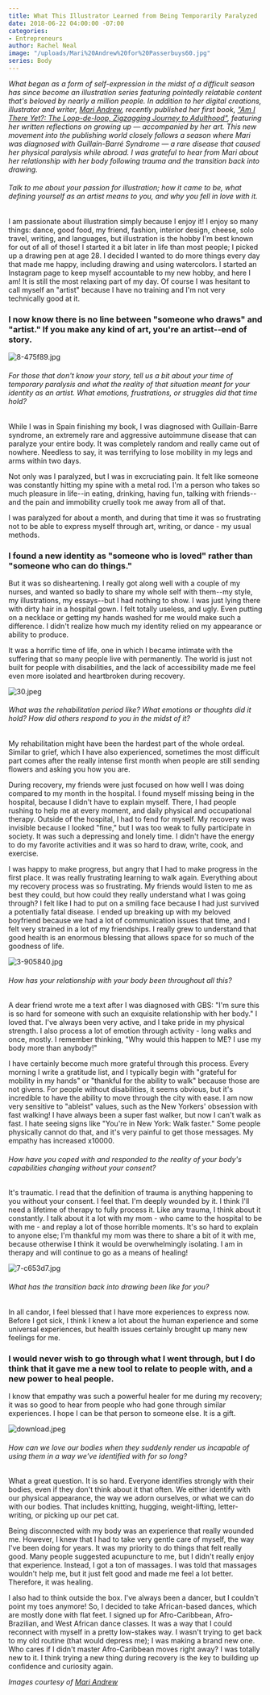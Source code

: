 ```yaml
---
title: What This Illustrator Learned from Being Temporarily Paralyzed
date: 2018-06-22 04:00:00 -07:00
categories:
- Entrepreneurs
author: Rachel Neal
image: "/uploads/Mari%20Andrew%20for%20Passerbuys60.jpg"
series: Body
---
```


_What began as a form of self-expression in the midst of a difficult season has since become an illustration series featuring pointedly relatable content that's beloved by nearly a million people. In addition to her digital creations, illustrator and writer, [Mari Andrew](http://bymariandrew.com/), recently published her first book, ["Am I There Yet?: The Loop-de-loop, Zigzagging Journey to Adulthood"](http://bymariandrew.com/book/), featuring her written reflections on growing up — accompanied by her art. This new movement into the publishing world closely follows a season where Mari was diagnosed with Guillain-Barré Syndrome — a rare disease that caused her physical paralysis while abroad. I was grateful to hear from Mari about her relationship with her body following trauma and the transition back into drawing._

###### Talk to me about your passion for illustration; how it came to be, what defining yourself as an artist means to you, and why you fell in love with it. 

I am passionate about illustration simply because I enjoy it! I enjoy so many things: dance, good food, my friend, fashion, interior design, cheese, solo travel, writing, and languages, but illustration is the hobby I'm best known for out of all of those! I started it a bit later in life than most people; I picked up a drawing pen at age 28. I decided I wanted to do more things every day that made me happy, including drawing and using watercolors. I started an Instagram page to keep myself accountable to my new hobby, and here I am! It is still the most relaxing part of my day. Of course I was hesitant to call myself an "artist" because I have no training and I'm not very technically good at it.

### I now know there is no line between "someone who draws" and "artist." If you make any kind of art, you're an artist--end of story.

![8-475f89.jpg](/uploads/8-475f89.jpg)

###### For those that don't know your story, tell us a bit about your time of temporary paralysis and what the reality of that situation meant for your identity as an artist. What emotions, frustrations, or struggles did that time hold? 

While I was in Spain finishing my book, I was diagnosed with Guillain-Barre syndrome, an extremely rare and aggressive autoimmune disease that can paralyze your entire body. It was completely random and really came out of nowhere. Needless to say, it was terrifying to lose mobility in my legs and arms within two days. 

Not only was I paralyzed, but I was in excruciating pain. It felt like someone was constantly hitting my spine with a metal rod. I'm a person who takes so much pleasure in life--in eating, drinking, having fun, talking with friends--and the pain and immobility cruelly took me away from all of that.

I was paralyzed for about a month, and during that time it was so frustrating not to be able to express myself through art, writing, or dance - my usual methods. 

### I found a new identity as "someone who is loved" rather than "someone who can do things." 

But it was so disheartening. I really got along well with a couple of my nurses, and wanted so badly to share my whole self with them--my style, my illustrations, my essays--but I had nothing to show. I was just lying there with dirty hair in a hospital gown. I felt totally useless, and ugly. Even putting on a necklace or getting my hands washed for me would make such a difference. I didn't realize how much my identity relied on my appearance or ability to produce.

It was a horrific time of life, one in which I became intimate with the suffering that so many people live with permanently. The world is just not built for people with disabilities, and the lack of accessibility made me feel even more isolated and heartbroken during recovery. 

![30.jpeg](/uploads/30.jpeg)

###### What was the rehabilitation period like? What emotions or thoughts did it hold? How did others respond to you in the midst of it?

My rehabilitation might have been the hardest part of the whole ordeal. Similar to grief, which I have also experienced, sometimes the most difficult part comes after the really intense first month when people are still sending flowers and asking you how you are. 

During recovery, my friends were just focused on how well I was doing compared to my month in the hospital. I found myself missing being in the hospital, because I didn't have to explain myself. There, I had people rushing to help me at every moment, and daily physical and occupational therapy. Outside of the hospital, I had to fend for myself. My recovery was invisible because I looked "fine," but I was too weak to fully participate in society. It was such a depressing and lonely time. I didn't have the energy to do my favorite activities and it was so hard to draw, write, cook, and exercise. 

I was happy to make progress, but angry that I had to make progress in the first place. It was really frustrating learning to walk again. Everything about my recovery process was so frustrating. My friends would listen to me as best they could, but how could they really understand what I was going through? I felt like I had to put on a smiling face because I had just survived a potentially fatal disease. I ended up breaking up with my beloved boyfriend because we had a lot of communication issues that time, and I felt very strained in a lot of my friendships. I really grew to understand that good health is an enormous blessing that allows space for so much of the goodness of life.

![3-905840.jpg](/uploads/3-905840.jpg)

###### How has your relationship with your body been throughout all this?

A dear friend wrote me a text after I was diagnosed with GBS: "I'm sure this is so hard for someone with such an exquisite relationship with her body." I loved that. I've always been very active, and I take pride in my physical strength. I also process a lot of emotion through activity - long walks and once, mostly. I remember thinking, "Why would this happen to ME? I use my body more than anybody!" 

I have certainly become much more grateful through this process. Every morning I write a gratitude list, and I typically begin with "grateful for mobility in my hands" or "thankful for the ability to walk" because those are not givens. For people without disabilities, it seems obvious, but it's incredible to have the ability to move through the city with ease. I am now very sensitive to "ableist" values, such as the New Yorkers' obsession with fast walking! I have always been a super fast walker, but now I can't walk as fast. I hate seeing signs like "You're in New York: Walk faster." Some people physically cannot do that, and it's very painful to get those messages. My empathy has increased x10000.

###### How have you coped with and responded to the reality of your body's capabilities changing without your consent?

It's traumatic. I read that the definition of trauma is anything happening to you without your consent. I feel that. I'm deeply wounded by it. I think I'll need a lifetime of therapy to fully process it. Like any trauma, I think about it constantly. I talk about it a lot with my mom - who came to the hospital to be with me - and replay a lot of those horrible moments. It's so hard to explain to anyone else; I'm thankful my mom was there to share a bit of it with me, because otherwise I think it would be overwhelmingly isolating. I am in therapy and will continue to go as a means of healing!

![7-c653d7.jpg](/uploads/7-c653d7.jpg)

###### What has the transition back into drawing been like for you?

In all candor, I feel blessed that I have more experiences to express now. Before I got sick, I think I knew a lot about the human experience and some universal experiences, but health issues certainly brought up many new feelings for me. 

### I would never wish to go through what I went through, but I do think that it gave me a new tool to relate to people with, and a new power to heal people. 

I know that empathy was such a powerful healer for me during my recovery; it was so good to hear from people who had gone through similar experiences. I hope I can be that person to someone else. It is a gift.

![download.jpeg](/uploads/download.jpeg)

###### How can we love our bodies when they suddenly render us incapable of using them in a way we've identified with for so long?

What a great question. It is so hard. Everyone identifies strongly with their bodies, even if they don't think about it that often. We either identify with our physical appearance, the way we adorn ourselves, or what we can do with our bodies. That includes knitting, hugging, weight-lifting, letter-writing, or picking up our pet cat. 

Being disconnected with my body was an experience that really wounded me. However, I knew that I had to take very gentle care of myself, the way I've been doing for years. It was my priority to do things that felt really good. Many people suggested acupuncture to me, but I didn't really enjoy that experience. Instead, I got a ton of massages. I was told that massages wouldn't help me, but it just felt good and made me feel a lot better. Therefore, it was healing.

I also had to think outside the box. I've always been a dancer, but I couldn't point my toes anymore! So, I decided to take African-based dances, which are mostly done with flat feet. I signed up for Afro-Caribbean, Afro-Brazilian, and West African dance classes. It was a way that I could reconnect with myself in a pretty low-stakes way. I wasn't trying to get back to my old routine (that would depress me); I was making a brand new one. Who cares if I didn't master Afro-Caribbean moves right away? I was totally new to it. I think trying a new thing during recovery is the key to building up confidence and curiosity again.

_Images courtesy of [Mari Andrew](http://bymariandrew.com/)_